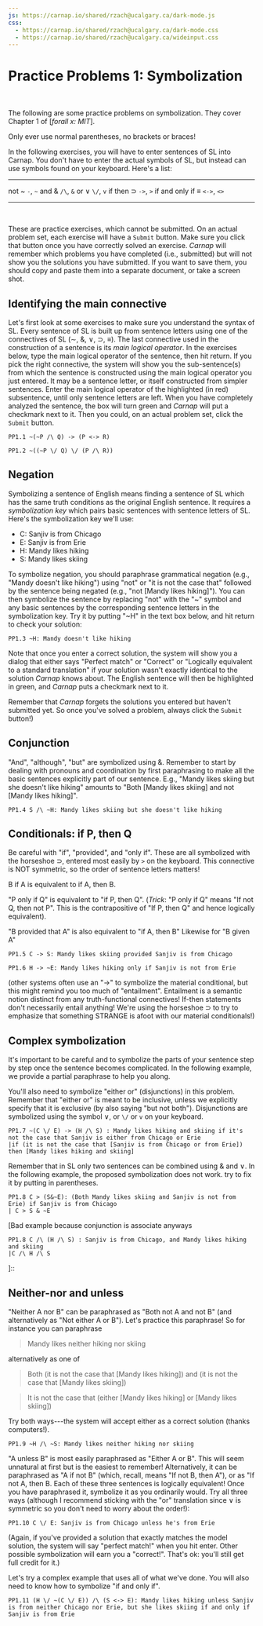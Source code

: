 ```yaml
---
js: https://carnap.io/shared/rzach@ucalgary.ca/dark-mode.js
css: 
  - https://carnap.io/shared/rzach@ucalgary.ca/dark-mode.css
  - https://carnap.io/shared/rzach@ucalgary.ca/wideinput.css
---
```


<!---
This practice problem set is taken almost entirely from Zach "Practice Problems II" document. I've altered some notation to fit the logic book, along with using the LogicBookSD system. Altered Problem 8. Referring to "TFL" as "SL". Replaced `Calgary' with `Chicago' and Edmonton with `Erie' to Americanize.
-->

[Description upon upload: Try your hand at both (i) identifying the main connective of complex sentences and (ii) symbolizing sentences using various truth-functional connectives!]::

Practice Problems 1: Symbolization
================================

<br />

The following are some practice problems on symbolization. They
cover Chapter 1 of [_forall x: MIT_].

Only ever use normal parentheses, no brackets or braces! 

In the following exercises, you will have to enter sentences of SL
into Carnap. You don't have to enter the actual symbols of SL, but
instead can use symbols found on your keyboard. Here's a list:

------------------------- -----------------------------
not ~                     `-`, `~`
and &                     `/\`,  `&`
or ∨                      `\/`, `v`
if then $\supset$                 `->`, `>`
if and only if $\equiv$          `<->`, `<>`
------------------------- -----------------------------

<br />


These are practice exercises, which cannot be submitted. On an actual
problem set, each exercise will have a `Submit` button. Make sure you
click that button once you have correctly solved an exercise. *Carnap*
will remember which problems you have completed (i.e., submitted) but
will not show you the solutions you have submitted. If you want to
save them, you should copy and paste them into a separate document, or
take a screen shot.

## Identifying the main connective

Let's first look at some exercises to make sure you understand the
syntax of SL. Every sentence of SL is built up from sentence letters
using one of the connectives of SL ($\sim$, &, $\lor$, $\supset$,
$\equiv$). The last connective used in the construction of a
sentence is its _main logical operator_. In the exercises below, type
the main logical operator of the sentence, then hit return. If you
pick the right connective, the system will show you the
sub-sentence(s) from which the sentence is constructed using the main
logical operator you just entered. It may be a sentence letter, or
itself constructed from simpler sentences. Enter the main logical
operator of the highlighted (in red) subsentence, until only sentence
letters are left. When you have completely analyzed the sentence, the
box will turn green and *Carnap* will put a checkmark next to it. Then
you could, on an actual problem set, click the `Submit` button.

~~~{.SynChecker .Match system="LogicBookSD" submission="none"} 
PP1.1 ~(~P /\ Q) -> (P <-> R)
~~~

~~~{.SynChecker .Match system="LogicBookSD" submission="none"} 
PP1.2 ~((~P \/ Q) \/ (P /\ R))
~~~

## Negation

Symbolizing a sentence of English means finding a sentence of SL
which has the same truth conditions as the original English sentence.
It requires a _symbolization key_ which pairs basic sentences with
sentence letters of SL. Here's the symbolization key we'll use:

* C: Sanjiv is from Chicago
* E: Sanjiv is from Erie
* H: Mandy likes hiking
* S: Mandy likes skiing

To symbolize negation, you should paraphrase grammatical negation
(e.g., "Mandy doesn't like hiking") using "not" or "it is not the case
that" followed by the sentence being negated (e.g., "not [Mandy likes
hiking]"). You can then symbolize the sentence by replacing "not" with
the "~" symbol and any basic sentences by
the corresponding sentence letters in the symbolization key. Try it by
putting "~H" in the text box below, and hit return to check your
solution:

~~~{.Translate .Prop system="LogicBookSD" submission="none"}
PP1.3 ~H: Mandy doesn't like hiking
~~~

Note that once you enter a correct solution, the system will show you
a dialog that either says "Perfect match" or "Correct" or "Logically equivalent to
a standard translation" if your solution wasn't exactly identical to
the solution *Carnap* knows about. The English sentence will then be
highlighted in green, and *Carnap* puts a checkmark next to it. 

Remember that *Carnap* forgets the solutions you entered but haven't
submitted yet. So once you've solved a problem, always click the
`Submit` button!)

## Conjunction

"And", "although", "but" are symbolized using &. Remember to start by dealing with
pronouns and coordination by first paraphrasing to make all the basic
sentences explicitly part of our sentence. E.g., "Mandy likes skiing
but she doesn't like hiking" amounts to "Both [Mandy likes skiing] and
not [Mandy likes hiking]".

~~~{.Translate .Prop system="LogicBookSD" submission="none"}
PP1.4 S /\ ~H: Mandy likes skiing but she doesn't like hiking
~~~

## Conditionals: if P, then Q

Be careful with "if", "provided", and "only if". These are all
symbolized with the horseshoe $\supset$, entered most easily by `>` on the keyboard. This connective is NOT symmetric, so the order of sentence letters matters! 

B if A is equivalent to if A, then B. 

"P only if Q" is equivalent to "if P, then Q". (*Trick*: "P only if Q" means "If not Q, then not P". This is the contrapositive of "If P, then Q" and hence logically equivalent). 

"B provided that A" is also equivalent to "if A, then B" Likewise for "B given A"

~~~{.Translate .Prop system="LogicBookSD" submission="none"}
PP1.5 C -> S: Mandy likes skiing provided Sanjiv is from Chicago
~~~

~~~{.Translate .Prop system="LogicBookSD" submission="none"}
PP1.6 H -> ~E: Mandy likes hiking only if Sanjiv is not from Erie
~~~


(other systems often use an "→" to symbolize the material conditional, but this might remind you too much of "entailment". Entailment is a semantic notion distinct from any truth-functional connectives! If-then statements don't necessarily entail anything! We're using the horseshoe $\supset$ to try to emphasize that something STRANGE is afoot with our material conditionals!) 

## Complex symbolization

It's important to be careful and to symbolize the parts of your sentence
step by step once the sentence becomes complicated. In the following example,
we provide a partial paraphrase to help you along. 

You'll also need to symbolize "either or" (disjunctions) in this
problem. Remember that "either or" is meant to be inclusive, unless we
explicitly specify that it is exclusive (by also saying "but not
both"). Disjunctions are symbolized using the symbol ∨, or `\/` or `v` on your keyboard.

~~~{.Translate .Prop system="LogicBookSD" submission="none"}
PP1.7 ~(C \/ E) -> (H /\ S) : Mandy likes hiking and skiing if it's not the case that Sanjiv is either from Chicago or Erie
|if (it is not the case that [Sanjiv is from Chicago or from Erie]) then [Mandy likes hiking and skiing] 
~~~

Remember that in SL only two sentences can be combined using & and ∨.
In the following example, the proposed symbolization does not work.
try to fix it by putting in parentheses.

[Note that for whatever reason, Carnap still accepts the original C > S & ~E as a correct answer. So maybe LogicBookSD already enforces some implicit parentheses around conjunctions?]::

~~~{.Translate .Prop system="LogicBookSD" submission="none"}
PP1.8 C > (S&~E): (Both Mandy likes skiing and Sanjiv is not from Erie) if Sanjiv is from Chicago
| C > S & ~E
~~~

[Bad example because conjunction is associate anyways
~~~{.Translate .Prop system="LogicBookSD" submission="none"}
PP1.8 C /\ (H /\ S) : Sanjiv is from Chicago, and Mandy likes hiking and skiing
|C /\ H /\ S
~~~
]::

## Neither-nor and unless

"Neither A nor B" can be paraphrased as "Both not A and not B" (and
alternatively as "Not either A or B"). Let's practice this paraphrase! So for instance you can paraphrase 

> Mandy likes neither hiking nor skiing

alternatively as one of

> Both (it is not the case that [Mandy likes hiking]) and (it is not the case
> that [Mandy likes skiing])

> It is not the case that (either [Mandy likes hiking] or [Mandy likes skiing])

Try both ways---the system will accept either
as a correct solution (thanks computers!).

~~~{.Translate .Prop system="LogicBookSD" submission="none"}
PP1.9 ~H /\ ~S: Mandy likes neither hiking nor skiing
~~~

"A unless B" is most easily paraphrased as "Either A or B". This will seem unnatural at first but is the easiest to remember! Alternatively, it can be paraphrased as "A if not B" (which, recall, means "If not B, then A"), or as "If not A, then B. Each of these three sentences is logically equivalent! 
Once you have paraphrased it, symbolize it as you ordinarily would.
Try all three ways (although I recommend sticking with the "or" translation since ∨ is symmetric so you don't need to worry about the order!):

~~~{.Translate .Prop system="LogicBookSD" submission="none"}
PP1.10 C \/ E: Sanjiv is from Chicago unless he's from Erie
~~~

(Again, if you've provided a solution that exactly matches the model
solution, the system will say "perfect match!" when you hit enter.
Other possible symbolization will earn you a "correct!". That's ok: you'll still get full credit for it.)

Let's try a complex example that uses all of what we've done. You will
also need to know how to symbolize "if and only if".

~~~{.Translate .Prop system="LogicBookSD" submission="none"}
PP1.11 (H \/ ~(C \/ E)) /\ (S <-> E): Mandy likes hiking unless Sanjiv is from neither Chicago nor Erie, but she likes skiing if and only if Sanjiv is from Erie
~~~

[Note that system totally accepts following for last problem (preferred symbols for typing), (H v ~(C v E)) & (S <> E) ]::
